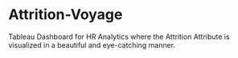 # Attrition-Voyage
Tableau Dashboard for HR Analytics where the Attrition Attribute is visualized in a beautiful and eye-catching manner.

